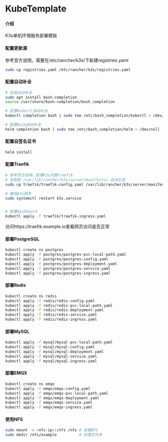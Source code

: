 # KubeTemplate

#### 介绍
K3s单机环境服务部署模板

#### 配置更新源
参考官方说明，需要在/etc/rancher/k3s/下新建registries.yaml
```bash
sudo cp registries.yaml /etc/rancher/k3s/registries.yaml
```

#### 配置自动补全
```bash
# 安装自动补全
sudo apt install bash-completion
source /usr/share/bash-completion/bash_completion

# 配置kubectl自动补全
kubectl completion bash | sudo tee /etc/bash_completion/kubectl > /dev/null

# 配置helm自动补全
helm completion bash | sudo tee /etc/bash_completion/helm > /dev/null
```

#### 配置自签名证书
```bash
helm install 
```

#### 配置Traefik
```bash
# 参考官方说明，配置K3s内置Traefik
# 复制到 /var/lib/rancher/k3s/server/manifests/ 自动生效
sudo cp traefik/traefik-config.yaml /var/lib/rancher/k3s/server/manifests/

# 重启k3s服务
sudo systemctl restart k3s.service


# 配置dashboard
kubectl apply -f traefik/traefik-ingress.yaml
```
访问https://traefik.example.io查看网页访问是否正常

#### 部署PostgreSQL
```bash
kubectl create ns postgres
kubectl apply -f postgres/postgres-pvc-local-path.yaml
kubectl apply -f postgres/postgres-config.yaml
kubectl apply -f postgres/postgres-deployment.yaml
kubectl apply -f postgres/postgres-service.yaml
kubectl apply -f postgres/postgres-ingress.yaml
```

#### 部署Redis
```bash
kubectl create ns redis
kubectl apply -f redis/redis-config.yaml
kubectl apply -f redis/redis-pvc-local-path.yaml
kubectl apply -f redis/redis-deployment.yaml
kubectl apply -f redis/redis-service.yaml
kubectl apply -f redis/redis-ingress.yaml
```
#### 部署MySQL
```bash
kubectl apply -f mysql/mysql-pvc-local-path.yaml
kubectl apply -f mysql/mysql-config.yaml
kubectl apply -f mysql/mysql-deployment.yaml
kubectl apply -f mysql/mysql-service.yaml
kubectl apply -f mysql/mysql-ingress.yaml
```

#### 部署EMQX
```bash
kubectl create ns emqx
kubectl apply -f emqx/emqx-config.yaml
kubectl apply -f emqx/emqx-pvc-local-path.yaml
kubectl apply -f emqx/emqx-deployment.yaml
kubectl apply -f emqx/emqx-service.yaml
kubectl apply -f emqx/emqx-ingress.yaml
```


#### 使用NFS

```bash
sudo mount -o <nfs-ip>:/nfs /nfs # 挂载NFS
sudo mkdir /nfs/example          # 创建文件夹
```